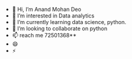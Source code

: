 - 👋 Hi, I’m Anand Mohan Deo
- 👀 I’m interested in Data analytics
- 🌱 I’m currently learning data science, python.
- 💞️ I’m looking to collaborate on python
- 📫 reach me 72501368**
- 😄 
- ⚡ 

<!---
ANAND7127788/ANAND7127788 is a ✨ special ✨ repository because its `README.md` (this file) appears on your GitHub profile.
You can click the Preview link to take a look at your changes.
--->
